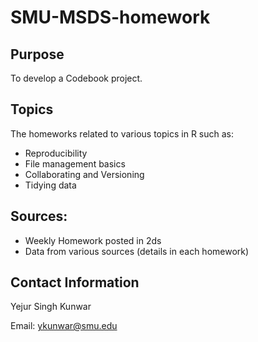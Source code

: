 # SMU-MSDS-homework

## Purpose 
To develop a Codebook project.

## Topics
The homeworks related to various topics in R such as:
* Reproducibility
* File management basics
* Collaborating and Versioning
* Tidying data

## Sources: 
* Weekly Homework posted in 2ds
* Data from various sources (details in each homework)

## Contact Information
Yejur Singh Kunwar  

Email: ykunwar@smu.edu
